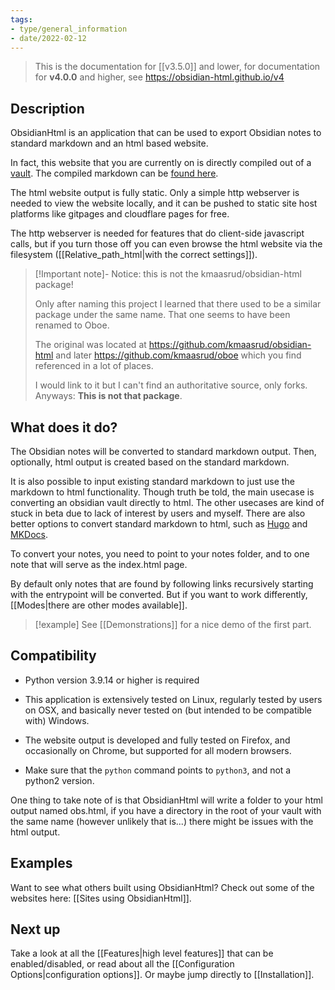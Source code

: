 ```yaml
---
tags:
- type/general_information
- date/2022-02-12
---
```

> This is the documentation for [[v3.5.0]] and lower, for documentation for **v4.0.0** and higher, see https://obsidian-html.github.io/v4


## Description
ObsidianHtml is an application that can be used to export Obsidian notes to standard markdown and an html based website. 

In fact, this website that you are currently on is directly compiled out of a [vault](https://github.com/obsidian-html/obsidian-html.github.io/tree/main/__src/vault). The compiled markdown can be [found here](https://github.com/obsidian-html/obsidian-html.github.io/blob/main/md/index.md).

The html website output is fully static. Only a simple http webserver is needed to view the website locally, and it can be pushed to static site host platforms like gitpages and cloudflare pages for free. 

The http webserver is needed for features that do client-side javascript calls, but if you turn those off you can even browse the html website via the filesystem ([[Relative_path_html|with the correct settings]]). 

> [!Important note]- Notice: this is not the kmaasrud/obsidian-html package!
>
> Only after naming this project I learned that there used to be a similar package under the same name. That one seems to have been renamed to Oboe. 
> 
> The original was located at https://github.com/kmaasrud/obsidian-html and later https://github.com/kmaasrud/oboe which you find referenced in a lot of places. 
> 
> I would link to it but I can't find an authoritative source, only forks. 
> Anyways: **This is not that package**.

## What does it do?
The Obsidian notes will be converted to standard markdown output. Then, optionally, html output is created based on the standard markdown.

It is also possible to input existing standard markdown to just use the markdown to html functionality. Though truth be told, the main usecase is converting an obsidian vault directly to html. The other usecases are kind of stuck in beta due to lack of interest by users and myself. There are also better options to convert standard markdown to html, such as [Hugo](https://gohugo.io/about/what-is-hugo/) and [MKDocs](https://www.mkdocs.org/).

To convert your notes, you need to point to your notes folder, and to one note that will serve as the index.html page.

By default only notes that are found by following links recursively starting with the entrypoint will be converted. But if you want to work differently, [[Modes|there are other modes available]].

> [!example]
> See [[Demonstrations]] for a nice demo of the first part.

## Compatibility
- Python version 3.9.14 or higher is required
- This application is extensively tested on Linux, regularly tested by users on OSX, and basically never tested on (but intended to be compatible with) Windows.
- The website output is developed and fully tested on Firefox, and occasionally on Chrome, but supported for all modern browsers.

- Make sure that the `python` command points to `python3`, and not a python2 version.

One thing to take note of is that ObsidianHtml will write a folder to your html output named obs.html, if you have a directory in the root of your vault with the same name (however unlikely that is...) there might be issues with the html output.

## Examples
Want to see what others built using ObsidianHtml? Check out some of the websites here: [[Sites using ObsidianHtml]].


## Next up
Take a look at all the [[Features|high level features]] that can be enabled/disabled, or read about all the [[Configuration Options|configuration options]]. Or maybe jump directly to [[Installation]].